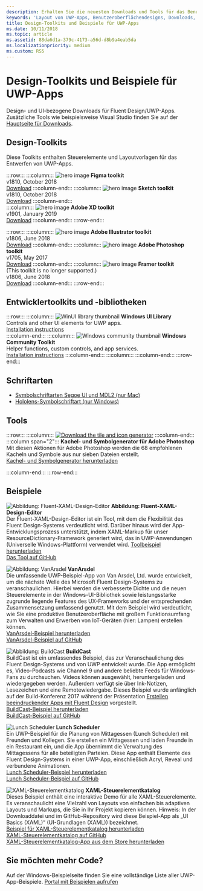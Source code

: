 ```yaml
---
description: Erhalten Sie die neuesten Downloads und Tools für das Benutzeroberflächenlayout und Steuerelementdesign für UWP-Apps.
keywords: 'Layout von UWP-Apps, Benutzeroberflächendesigns, Downloads, UWP-Tools'
title: Design-Toolkits und Beispiele für UWP-Apps
ms.date: 10/11/2018
ms.topic: article
ms.assetid: 88da6d1a-379c-4173-a56d-d8b9a4eab5da
ms.localizationpriority: medium
ms.custom: RS5
---
```

# <a name="design-toolkits-and-samples-for-uwp-apps"></a>Design-Toolkits und Beispiele für UWP-Apps
 

Design- und UI-bezogene Downloads für Fluent Design/UWP-Apps. Zusätzliche Tools wie beispielsweise Visual Studio finden Sie auf der <a href="https://developer.microsoft.com/downloads">Hauptseite für Downloads</a>. 


## <a name="design-toolkits"></a>Design-Toolkits

Diese Toolkits enthalten Steuerelemente und Layoutvorlagen für das Entwerfen von UWP-Apps.

:::row:::
    :::column:::
        ![hero image](images/figma.png)
        <b>Figma toolkit</b><br>
        v1810, October 2018<br>
        <a href="https://aka.ms/figmatoolkit">Download</a>
    :::column-end:::
    :::column:::
        ![hero image](images/sketch.png)
        <b>Sketch toolkit</b><br>
        v1810, October 2018<br>
        <a href="https://aka.ms/sketchtoolkit">Download</a>
    :::column-end:::    
    :::column:::
        ![hero image](images/adobe-xd.png)
        <b>Adobe XD toolkit</b><br>
        v1901, January 2019<br>
        <a href="https://aka.ms/adobexdtoolkit">Download</a>
    :::column-end:::
:::row-end:::

:::row:::
    :::column:::
        ![hero image](images/adobe-illustrator.png)
        <b>Adobe Illustrator toolkit</b><br>
        v1806, June 2018<br>
        <a href="https://aka.ms/adobeillustratortoolkit">Download</a>
    :::column-end:::
    :::column:::
        ![hero image](images/adobe-photoshop.png)
        <b>Adobe Photoshop toolkit</b><br>
        v1705, May 2017<br>
        <a href="https://aka.ms/adobephotoshoptoolkit">Download</a>
    :::column-end:::
    :::column:::
        ![hero image](images/framer.png)
        <b>Framer toolkit</b><br>
        (This toolkit is no longer supported.)<br/>
        v1806, June 2018<br>
        <a href="https://aka.ms/framertoolkit">Download</a>
    :::column-end:::
:::row-end:::

## <a name="developer-toolkits-and-libraries"></a>Entwicklertoolkits und -bibliotheken

:::row:::
    :::column:::
        ![WinUI library thumbnail](images/WinUI-library.png)
        <b>Windows UI Library</b><br>
        Controls and other UI elements for UWP apps.<br/>
        <a href="/uwp/toolkits/winui/getting-started">Installation instructions</a><br/>
    :::column-end:::
    :::column:::
        ![Windows community thumbnail](images/Windows-community-toolkit.png)
        <b>Windows Community Toolkit</b><br>
        Helper functions, custom controls, and app services.<br />
        <a href="/windows/uwpcommunitytoolkit/getting-started">Installation instructions</a>
    :::column-end:::
    :::column:::
    :::column-end:::
:::row-end:::

## <a name="fonts"></a>Schriftarten

* <a href="https://aka.ms/SegoeFonts">Symbolschriftarten Segoe UI und MDL2 (nur Mac)</a>
* <a href="https://aka.ms/hololensiconfont">Hololens-Symbolschriftart (nur Windows)</a>

## <a name="tools"></a>Tools

:::row:::
    :::column:::
        <a href="https://go.microsoft.com/fwlink/p/?LinkId=760394"><img src="images/tile-icon-generator.png" alt="Download the tile and icon generator"/></a>
    :::column-end:::
    :::column span="2":::
      **Kachel- und Symbolgenerator für Adobe Photoshop** Mit diesen Aktionen für Adobe Photoshop werden die 68 empfohlenen Kacheln und Symbole aus nur sieben Dateien erstellt. <br/><a href="https://go.microsoft.com/fwlink/p/?LinkId=760394">Kachel- und Symbolgenerator herunterladen</a></p>
    :::column-end:::
:::row-end:::

    
## <a name="samples"></a>Beispiele

![Abbildung: Fluent-XAML-Design-Editor](images/XamlThemeEditor_screenshot.png)
**Abbildung: Fluent-XAML-Design-Editor**<br>
Der Fluent-XAML-Design-Editor ist ein Tool, mit dem die Flexibilität des Fluent Design-Systems verdeutlicht wird. Darüber hinaus wird der App-Entwicklungsprozess unterstützt, indem XAML-Markup für unser ResourceDictionary-Framework generiert wird, das in UWP-Anwendungen (Universelle Windows-Plattform) verwendet wird.
<a href="https://github.com/Microsoft/fluent-xaml-theme-editor/archive/master.zip">Toolbeispiel herunterladen</a> <br><a href="https://github.com/Microsoft/fluent-xaml-theme-editor">Das Tool auf GitHub</a>

![Abbildung: VanArsdel](images/VanArsdel_Screenshot.png)
**VanArsdel**<br>
Die umfassende UWP-Beispiel-App von Van Arsdel, Ltd. wurde entwickelt, um die nächste Welle des Microsoft Fluent Design-Systems zu veranschaulichen. Hierbei werden die verbesserte Dichte und die neuen Steuerelemente in der <a herf="https://docs.microsoft.com/uwp/toolkits/winui/">Windows-UI-Bibliothek</a> sowie leistungsstarke zugrunde liegende Features des UX-Frameworks und der entsprechenden Zusammensetzung umfassend genutzt. Mit dem Beispiel wird verdeutlicht, wie Sie eine produktive Benutzeroberfläche mit großem Funktionsumfang zum Verwalten und Erwerben von IoT-Geräten (hier: Lampen) erstellen können.<br>
<a href="https://github.com/Microsoft/VanArsdel/archive/master.zip">VanArsdel-Beispiel herunterladen</a> <br><a href="https://github.com/microsoft/vanarsdel">VanArsdel-Beispiel auf GitHub</a>

![Abbildung: BuildCast](images/buildcast.png)
**BuildCast**<br>
BuildCast ist ein umfassendes Beispiel, das zur Veranschaulichung des Fluent Design-Systems und von UWP entwickelt wurde. Die App ermöglicht es, Video-Podcasts wie Channel 9 und andere beliebte Feeds für Windows-Fans zu durchsuchen. Videos können ausgewählt, heruntergeladen und wiedergegeben werden. Außerdem verfügt sie über Ink-Notizen, Lesezeichen und eine Remotewiedergabe. Dieses Beispiel wurde anfänglich auf der Build-Konferenz 2017 während der Präsentation <a href="https://channel9.msdn.com/Events/Build/2017/B8034">Erstellen beeindruckender Apps mit Fluent Design</a> vorgestellt. <br>
<a href="https://github.com/Microsoft/BuildCast/archive/master.zip">BuildCast-Beispiel herunterladen</a> <br><a href="https://github.com/Microsoft/BuildCast">BuildCast-Beispiel auf GitHub</a>

![Lunch Scheduler](images/lunchscheduler.png)
**Lunch Scheduler**<br>
Ein UWP-Beispiel für die Planung von Mittagessen (Lunch Scheduler) mit Freunden und Kollegen. Sie erstellen ein Mittagessen und laden Freunde in ein Restaurant ein, und die App übernimmt die Verwaltung des Mittagessens für alle beteiligten Parteien. Diese App enthält Elemente des Fluent Design-Systems in einer UWP-App, einschließlich Acryl, Reveal und verbundene Animationen. <br/><a href="https://github.com/Microsoft/Windows-appsample-lunch-scheduler/archive/master.zip">Lunch Scheduler-Beispiel herunterladen</a><br/><a href="https://github.com/Microsoft/Windows-appsample-lunch-scheduler">Lunch Scheduler-Beispiel auf GitHub</a></p>  

![XAML-Steuerelementkatalog](images/xaml-controls-gallery.png)
**XAML-Steuerelementkatalog**<br>
Dieses Beispiel enthält eine interaktive Demo für alle XAML-Steuerelemente. Es veranschaulicht eine Vielzahl von Layouts von einfachen bis adaptiven Layouts und Markups, die Sie in Ihr Projekt kopieren können. Hinweis: In der Downloaddatei und im GitHub-Repository wird diese Beispiel-App als „UI Basics (XAML)“ (UI-Grundlagen (XAML)) bezeichnet. <br/><a href="https://github.com/Microsoft/Windows-universal-samples/archive/master.zip">Beispiel für XAML-Steuerelementkatalog herunterladen</a><br/><a href="https://github.com/Microsoft/Xaml-Controls-Gallery">XAML-Steuerelementkatalog auf GitHub</a> <br/><a href="https://www.microsoft.com/store/apps/9msvh128x2zt">XAML-Steuerelementkatalog-App aus dem Store herunterladen</a></p>

## <a name="want-more-code"></a>Sie möchten mehr Code?

Auf der Windows-Beispielseite finden Sie eine vollständige Liste aller UWP-App-Beispiele. <a href="https://developer.microsoft.com/samples">Portal mit Beispielen aufrufen</a>
